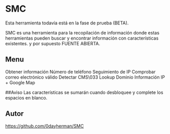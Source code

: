# SMC
Esta herramienta todavía está en la fase de prueba (BETA).

SMC es una herramienta para la recopilación de información donde estas herramientas pueden buscar y encontrar información con características existentes. y por supuesto FUENTE ABIERTA.

## Menu
Obtener información Número de teléfono
Seguimiento de IP
Comprobar correo electrónico válido
Detectar CMS\033
Lookup Dominio
Información IP + Google Map

##Aviso
Las características se sumarán cuando desbloquee y complete los espacios en blanco.


## Autor

https://github.com/0dayherman/SMC
